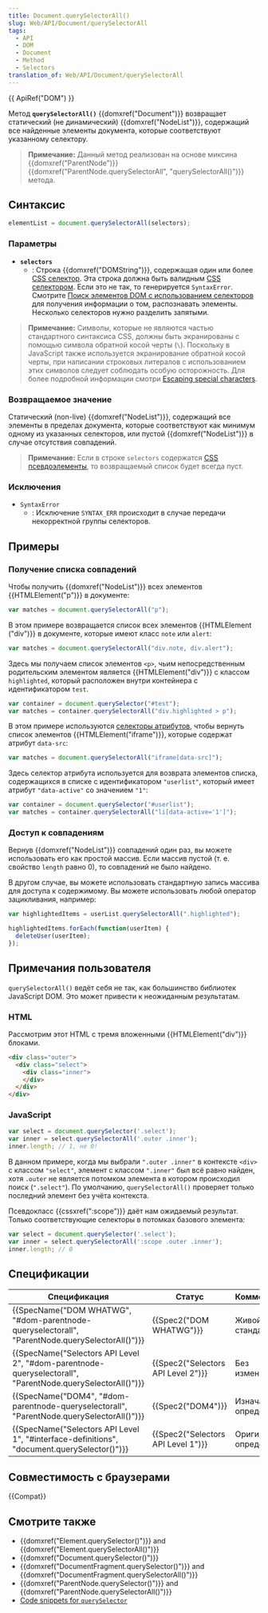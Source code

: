```yaml
---
title: Document.querySelectorAll()
slug: Web/API/Document/querySelectorAll
tags:
  - API
  - DOM
  - Document
  - Method
  - Selectors
translation_of: Web/API/Document/querySelectorAll
---
```


{{ ApiRef("DOM") }}

Метод **`querySelectorAll()`** {{domxref("Document")}} возвращает статический (не динамический) {{domxref("NodeList")}}, содержащий все найденные элементы документа, которые соответствуют указанному селектору.

> **Примечание:** Данный метод реализован на основе миксина {{domxref("ParentNode")}} {{domxref("ParentNode.querySelectorAll", "querySelectorAll()")}} метода.

## Синтаксис

```js
elementList = document.querySelectorAll(selectors);
```

### Параметры

- **`selectors`**
  - : Строка {{domxref("DOMString")}}, содержащая один или более [CSS селектор](/ru/docs/Web/Guide/CSS/Getting_Started/Selectors). Эта строка должна быть валидным [CSS селектором](/ru/docs/Web/CSS/CSS_Selectors). Если это не так, то генерируется `SyntaxError`. Смотрите [Поиск элементов DOM с использованием селекторов](/ru/docs/DOM/DOM_Reference/Locating_DOM_elements_using_selectors) для получения информации о том, распознавать элементы. Несколько селекторов нужно разделить запятыми.

> **Примечание:** Символы, которые не являются частью стандартного синтаксиса CSS, должны быть экранированы с помощью символа обратной косой черты (`\`). Поскольку в JavaScript также используется экранирование обратной косой черты, при написании строковых литералов с использованием этих символов следует соблюдать особую осторожность. Для более подробной информации смотри [Escaping special characters](#escaping_special_characters).

### Возвращаемое значение

Статический (non-live) {{domxref("NodeList")}}, содержащий все элементы в пределах документа, которые соответствуют как минимум одному из указанных селекторов, или пустой {{domxref("NodeList")}} в случае отсутствия совпадений.

> **Примечание:** Если в строке `selectors` содержатся [CSS псевдоэлементы](/ru/docs/Web/CSS/Pseudo-elements), то возвращаемый список будет всегда пуст.

### Исключения

- `SyntaxError`
  - : Исключение `SYNTAX_ERR` происходит в случае передачи некорректной группы селекторов.

## Примеры

### Получение списка совпадений

Чтобы получить {{domxref("NodeList")}} всех элементов {{HTMLElement("p")}} в документе:

```js
var matches = document.querySelectorAll("p");
```

В этом примере возвращается список всех элементов {{HTMLElement ("div")}} в документе, которые имеют класс `note` или `alert`:

```js
var matches = document.querySelectorAll("div.note, div.alert");
```

Здесь мы получаем список элементов `<p>`, чьим непосредственным родительским элементом является {{HTMLElement("div")}} с классом `highlighted`, который расположен внутри контейнера с идентификатором `test`.

```js
var container = document.querySelector("#test");
var matches = container.querySelectorAll("div.highlighted > p");
```

В этом примере используются [селекторы атрибутов](/ru/docs/Web/CSS/Attribute_selectors), чтобы вернуть список элементов {{HTMLElement("iframe")}}, которые содержат атрибут `data-src`:

```js
var matches = document.querySelectorAll("iframe[data-src]");
```

Здесь селектор атрибута используется для возврата элементов списка, содержащихся в списке с идентификатором `"userlist"`, который имеет атрибут `"data-active"` со значением `"1"`:

```js
var container = document.querySelector("#userlist");
var matches = container.querySelectorAll("li[data-active='1']");
```

### Доступ к совпадениям

Вернув {{domxref("NodeList")}} совпадений один раз, вы можете использовать его как простой массив. Если массив пустой (т. е. свойство `length` равно 0), то совпадений не было найдено.

В другом случае, вы можете использовать стандартную запись массива для доступа к содержимому. Вы можете использовать любой оператор зацикливания, например:

```js
var highlightedItems = userList.querySelectorAll(".highlighted");

highlightedItems.forEach(function(userItem) {
  deleteUser(userItem);
});
```

## Примечания пользователя

`querySelectorAll()` ведёт себя не так, как большинство библиотек JavaScript DOM. Это может привести к неожиданным результатам.

### HTML

Рассмотрим этот HTML с тремя вложенными {{HTMLElement("div")}} блоками.

```html
<div class="outer">
  <div class="select">
    <div class="inner">
    </div>
  </div>
</div>
```

### JavaScript

```js
var select = document.querySelector('.select');
var inner = select.querySelectorAll('.outer .inner');
inner.length; // 1, не 0!
```

В данном примере, когда мы выбрали `".outer .inner"` в контексте `<div>` с классом `"select"`, элемент с классом `".inner"` был всё равно найден, хотя `.outer` не является потомком элемента в котором происходил поиск (`".select"`). По умолчанию, `querySelectorAll()` проверяет только последний элемент без учёта контекста.

Псевдокласс {{cssxref(":scope")}} даёт нам ожидаемый результат. Только соответствующие селекторы в потомках базового элемента:

```js
var select = document.querySelector('.select');
var inner = select.querySelectorAll(':scope .outer .inner');
inner.length; // 0
```

## Спецификации

| Спецификация                                                                                                                                 | Статус                                       | Комментарий              |
| -------------------------------------------------------------------------------------------------------------------------------------------- | -------------------------------------------- | ------------------------ |
| {{SpecName("DOM WHATWG", "#dom-parentnode-queryselectorall", "ParentNode.querySelectorAll()")}}             | {{Spec2("DOM WHATWG")}}             | Живой стандарт           |
| {{SpecName("Selectors API Level 2", "#dom-parentnode-queryselectorall", "ParentNode.querySelectorAll()")}} | {{Spec2("Selectors API Level 2")}} | Без изменений            |
| {{SpecName("DOM4", "#dom-parentnode-queryselectorall", "ParentNode.querySelectorAll()")}}                     | {{Spec2("DOM4")}}                     | Изначальное определение  |
| {{SpecName("Selectors API Level 1", "#interface-definitions", "document.querySelector()")}}                     | {{Spec2("Selectors API Level 1")}} | Оригинальное определение |

## Совместимость с браузерами

{{Compat}}

## Смотрите также

- {{domxref("Element.querySelector()")}} and {{domxref("Element.querySelectorAll()")}}
- {{domxref("Document.querySelector()")}}
- {{domxref("DocumentFragment.querySelector()")}} and {{domxref("DocumentFragment.querySelectorAll()")}}
- {{domxref("ParentNode.querySelector()")}} and {{domxref("ParentNode.querySelectorAll()")}}
- [Code snippets for `querySelector`](/ru/docs/Code_snippets/QuerySelector)
